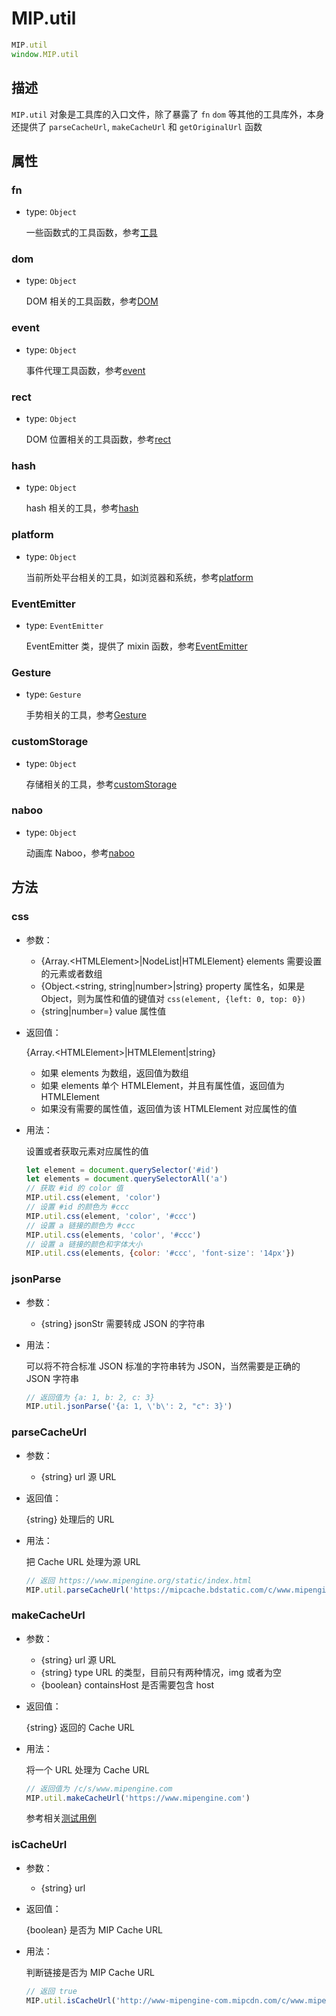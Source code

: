 # MIP.util

```javascript
MIP.util
window.MIP.util
```

## 描述

`MIP.util` 对象是工具库的入口文件，除了暴露了 `fn` `dom` 等其他的工具库外，本身还提供了 `parseCacheUrl`, `makeCacheUrl` 和 `getOriginalUrl` 函数

## 属性

### fn

- type: `Object`

  一些函数式的工具函数，参考[工具](./fn.md)

### dom

- type: `Object`

  DOM 相关的工具函数，参考[DOM](./dom.md)

### event

- type: `Object`

  事件代理工具函数，参考[event](./event.md)

### rect

- type: `Object`

  DOM 位置相关的工具函数，参考[rect](./rect.md)

### hash

- type: `Object`

  hash 相关的工具，参考[hash](./hash.md)

### platform

- type: `Object`

  当前所处平台相关的工具，如浏览器和系统，参考[platform](./platform.md)

### EventEmitter

- type: `EventEmitter`

  EventEmitter 类，提供了 mixin 函数，参考[EventEmitter](./event-emitter.md)

### Gesture

- type: `Gesture`

  手势相关的工具，参考[Gesture](./gesture.md)

### customStorage

- type: `Object`

  存储相关的工具，参考[customStorage](./customStorage.md)

### naboo

- type: `Object`

  动画库 Naboo，参考[naboo](./naboo.md)


## 方法

### css
- 参数：
  - {Array.\<HTMLElement\>|NodeList|HTMLElement} elements 需要设置的元素或者数组
  - {Object.<string, string|number>|string} property 属性名，如果是 Object，则为属性和值的键值对 `css(element, {left: 0, top: 0})`
  - {string|number=} value 属性值
- 返回值：

    {Array.\<HTMLElement\>|HTMLElement|string}

    - 如果 elements 为数组，返回值为数组
    - 如果 elements 单个 HTMLElement，并且有属性值，返回值为 HTMLElement
    - 如果没有需要的属性值，返回值为该 HTMLElement 对应属性的值
- 用法：

  设置或者获取元素对应属性的值

  ```javascript
  let element = document.querySelector('#id')
  let elements = document.querySelectorAll('a')
  // 获取 #id 的 color 值
  MIP.util.css(element, 'color')
  // 设置 #id 的颜色为 #ccc
  MIP.util.css(element, 'color', '#ccc')
  // 设置 a 链接的颜色为 #ccc
  MIP.util.css(elements, 'color', '#ccc')
  // 设置 a 链接的颜色和字体大小
  MIP.util.css(elements, {color: '#ccc', 'font-size': '14px'})
  ```

### jsonParse

- 参数：
  - {string} jsonStr 需要转成 JSON 的字符串
- 用法：

  可以将不符合标准 JSON 标准的字符串转为 JSON，当然需要是正确的 JSON 字符串

  ```javascript
  // 返回值为 {a: 1, b: 2, c: 3}
  MIP.util.jsonParse('{a: 1, \'b\': 2, "c": 3}')
  ```

### parseCacheUrl
- 参数：
  - {string} url 源 URL
- 返回值：

  {string} 处理后的 URL
- 用法：

  把 Cache URL 处理为源 URL

  ```javascript
  // 返回 https://www.mipengine.org/static/index.html
  MIP.util.parseCacheUrl('https://mipcache.bdstatic.com/c/www.mipengine.org/static/index.html')
  ```

### makeCacheUrl
- 参数：
  - {string} url 源 URL
  - {string} type URL 的类型，目前只有两种情况，img 或者为空
  - {boolean} containsHost 是否需要包含 host
- 返回值：

  {string} 返回的 Cache URL

- 用法：

  将一个 URL 处理为 Cache URL

  ```javascript
  // 返回值为 /c/s/www.mipengine.com
  MIP.util.makeCacheUrl('https://www.mipengine.com')
  ```

  参考相关[测试用例](https://github.com/mipengine/mip2/blob/master/packages/mip/test/specs/util.spec.js#L112)

### isCacheUrl

- 参数：
  - {string} url
- 返回值：

  {boolean} 是否为 MIP Cache URL

- 用法：

  判断链接是否为 MIP Cache URL

  ```javascript
  // 返回 true
  MIP.util.isCacheUrl('http://www-mipengine-com.mipcdn.com/c/www.mipengine.com/docs/index.html')
  ```
